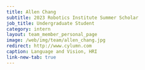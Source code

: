 ```yaml
---
title: Allen Chang
subtitle: 2023 Robotics Institute Summer Scholar
job_title: Undergraduate Student
category: intern
layout: team_member_personal_page
image: /web/img/team/allen_chang.jpg
redirect: http://www.cylumn.com
caption: Language and Vision, HRI
link-new-tab: true
---
```

<script>
window.location.href = 'http://www.cylumn.com';
</script>